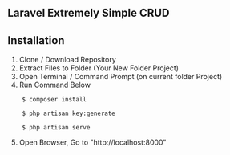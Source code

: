 ## Laravel Extremely Simple CRUD

## Installation

1. Clone / Download Repository
2. Extract Files to Folder (Your New Folder Project)
3. Open Terminal / Command Prompt (on current folder Project)
4. Run Command Below 
```
	$ composer install
```
```
	$ php artisan key:generate
```
```
	$ php artisan serve
```
5. Open Browser, Go to "http://localhost:8000"

